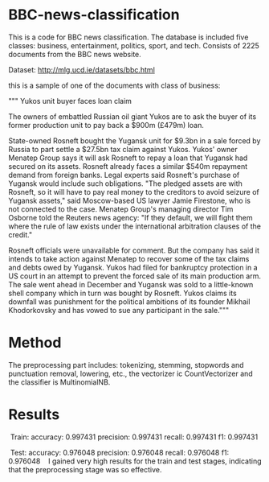 # BBC-news-classification

This is a code for BBC news classification. The database is included five classes: business, entertainment, politics, sport, and tech. Consists of 2225 documents from the BBC news website.

Dataset: http://mlg.ucd.ie/datasets/bbc.html

this is a sample of one of the documents with class of business: 

""" Yukos unit buyer faces loan claim

The owners of embattled Russian oil giant Yukos are to ask the buyer of its former production unit to pay back a $900m (£479m) loan.

State-owned Rosneft bought the Yugansk unit for $9.3bn in a sale forced by Russia to part settle a $27.5bn tax claim against Yukos. Yukos' owner Menatep Group says it will ask Rosneft to repay a loan that Yugansk had secured on its assets. Rosneft already faces a similar $540m repayment demand from foreign banks. Legal experts said Rosneft's purchase of Yugansk would include such obligations. "The pledged assets are with Rosneft, so it will have to pay real money to the creditors to avoid seizure of Yugansk assets," said Moscow-based US lawyer Jamie Firestone, who is not connected to the case. Menatep Group's managing director Tim Osborne told the Reuters news agency: "If they default, we will fight them where the rule of law exists under the international arbitration clauses of the credit."

Rosneft officials were unavailable for comment. But the company has said it intends to take action against Menatep to recover some of the tax claims and debts owed by Yugansk. Yukos had filed for bankruptcy protection in a US court in an attempt to prevent the forced sale of its main production arm. The sale went ahead in December and Yugansk was sold to a little-known shell company which in turn was bought by Rosneft. Yukos claims its downfall was punishment for the political ambitions of its founder Mikhail Khodorkovsky and has vowed to sue any participant in the sale."""

# Method
The preprocessing part includes: tokenizing, stemming, stopwords and punctuation removal, lowering, etc., the vectorizer ic CountVectorizer and the classifier is MultinomialNB. 

# Results
 Train:	 accuracy: 0.997431	 precision: 0.997431	 recall: 0.997431	 f1: 0.997431

 Test:	 accuracy: 0.976048	 precision: 0.976048	 recall: 0.976048	 f1: 0.976048
 
 I gained very high results for the train and test stages, indicating that the preprocessing stage was so effective.
